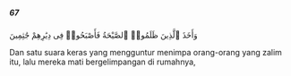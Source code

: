 ##### 67

<span class="ayah">وَأَخَذَ ٱلَّذِينَ ظَلَمُوا۟ ٱلصَّيْحَةُ فَأَصْبَحُوا۟ فِى دِيَٰرِهِمْ جَٰثِمِينَ</span>

<span class="ayah_translation">Dan satu suara keras yang mengguntur menimpa orang-orang yang zalim itu, lalu mereka mati bergelimpangan di rumahnya,</span>
